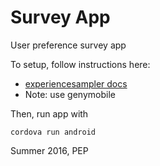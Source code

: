# Survey App

User preference survey app

To setup, follow instructions here:
* [experiencesampler docs](http://www.experiencesampler.com/createapp.html)
* Note: use genymobile

Then, run app with 
```
cordova run android
```

Summer 2016, PEP
